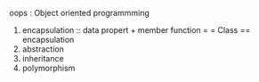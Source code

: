 
oops : Object oriented programmming 

1) encapsulation :: data propert + member function = = Class == encapsulation 
2) abstraction
3) inheritance
4) polymorphism

